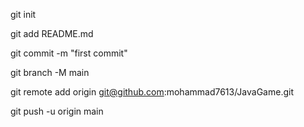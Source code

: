 git init

git add README.md

git commit -m "first commit"

git branch -M main

git remote add origin git@github.com:mohammad7613/JavaGame.git

git push -u origin main
